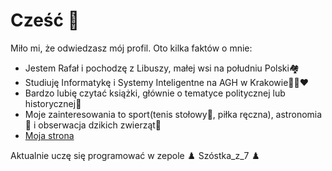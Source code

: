 # Cześć 👋
Miło mi, że odwiedzasz mój profil. Oto kilka faktów o mnie:
- Jestem Rafał i pochodzę z Libuszy, małej wsi na południu Polski🏘️
- Studiuję Informatykę i Systemy Inteligentne na AGH w Krakowie💚🖤❤️
- Bardzo lubię czytać książki, głównie o tematyce politycznej lub historycznej📖
- Moje zainteresowania to sport(tenis stołowy🏓, piłka ręczna), astronomia🌃 i obserwacja dzikich zwierząt🐺 
- [Moja strona](https://rafalit.github.io/)

Aktualnie uczę się programować w zepole ♟️ Szóstka_z_7 ♟️
